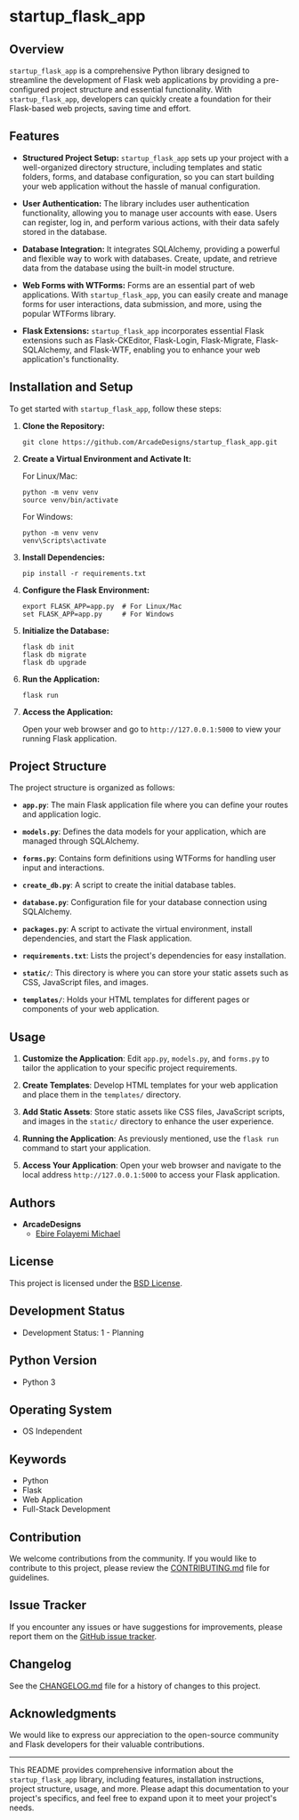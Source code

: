 # startup_flask_app

## Overview

`startup_flask_app` is a comprehensive Python library designed to streamline the development of Flask web applications by providing a pre-configured project structure and essential functionality. With `startup_flask_app`, developers can quickly create a foundation for their Flask-based web projects, saving time and effort.

## Features

- **Structured Project Setup:** `startup_flask_app` sets up your project with a well-organized directory structure, including templates and static folders, forms, and database configuration, so you can start building your web application without the hassle of manual configuration.

- **User Authentication:** The library includes user authentication functionality, allowing you to manage user accounts with ease. Users can register, log in, and perform various actions, with their data safely stored in the database.

- **Database Integration:** It integrates SQLAlchemy, providing a powerful and flexible way to work with databases. Create, update, and retrieve data from the database using the built-in model structure.

- **Web Forms with WTForms:** Forms are an essential part of web applications. With `startup_flask_app`, you can easily create and manage forms for user interactions, data submission, and more, using the popular WTForms library.

- **Flask Extensions:** `startup_flask_app` incorporates essential Flask extensions such as Flask-CKEditor, Flask-Login, Flask-Migrate, Flask-SQLAlchemy, and Flask-WTF, enabling you to enhance your web application's functionality.

## Installation and Setup

To get started with `startup_flask_app`, follow these steps:

1. **Clone the Repository:**

   ```shell
   git clone https://github.com/ArcadeDesigns/startup_flask_app.git
   ```

2. **Create a Virtual Environment and Activate It:**

   For Linux/Mac:

   ```shell
   python -m venv venv
   source venv/bin/activate
   ```

   For Windows:

   ```shell
   python -m venv venv
   venv\Scripts\activate
   ```

3. **Install Dependencies:**

   ```shell
   pip install -r requirements.txt
   ```

4. **Configure the Flask Environment:**

   ```shell
   export FLASK_APP=app.py  # For Linux/Mac
   set FLASK_APP=app.py     # For Windows
   ```

5. **Initialize the Database:**

   ```shell
   flask db init
   flask db migrate
   flask db upgrade
   ```

6. **Run the Application:**

   ```shell
   flask run
   ```

7. **Access the Application:**

   Open your web browser and go to `http://127.0.0.1:5000` to view your running Flask application.

## Project Structure

The project structure is organized as follows:

- **`app.py`**: The main Flask application file where you can define your routes and application logic.

- **`models.py`**: Defines the data models for your application, which are managed through SQLAlchemy.

- **`forms.py`**: Contains form definitions using WTForms for handling user input and interactions.

- **`create_db.py`**: A script to create the initial database tables.

- **`database.py`**: Configuration file for your database connection using SQLAlchemy.

- **`packages.py`**: A script to activate the virtual environment, install dependencies, and start the Flask application.

- **`requirements.txt`**: Lists the project's dependencies for easy installation.

- **`static/`**: This directory is where you can store your static assets such as CSS, JavaScript files, and images.

- **`templates/`**: Holds your HTML templates for different pages or components of your web application.

## Usage

1. **Customize the Application**: Edit `app.py`, `models.py`, and `forms.py` to tailor the application to your specific project requirements.

2. **Create Templates**: Develop HTML templates for your web application and place them in the `templates/` directory.

3. **Add Static Assets**: Store static assets like CSS files, JavaScript scripts, and images in the `static/` directory to enhance the user experience.

4. **Running the Application**: As previously mentioned, use the `flask run` command to start your application.

5. **Access Your Application**: Open your web browser and navigate to the local address `http://127.0.0.1:5000` to access your Flask application.

## Authors

- **ArcadeDesigns**
  - [Ebire Folayemi Michael](mailto:folayemiebire@gmail.com)

## License

This project is licensed under the [BSD License](LICENSE).

## Development Status

- Development Status: 1 - Planning

## Python Version

- Python 3

## Operating System

- OS Independent

## Keywords

- Python
- Flask
- Web Application
- Full-Stack Development

## Contribution

We welcome contributions from the community. If you would like to contribute to this project, please review the [CONTRIBUTING.md](CONTRIBUTING.md) file for guidelines.

## Issue Tracker

If you encounter any issues or have suggestions for improvements, please report them on the [GitHub issue tracker](https://github.com/ArcadeDesigns/startup_flask_app/issues).

## Changelog

See the [CHANGELOG.md](CHANGELOG.md) file for a history of changes to this project.

## Acknowledgments

We would like to express our appreciation to the open-source community and Flask developers for their valuable contributions.

---

This README provides comprehensive information about the `startup_flask_app` library, including features, installation instructions, project structure, usage, and more. Please adapt this documentation to your project's specifics, and feel free to expand upon it to meet your project's needs.